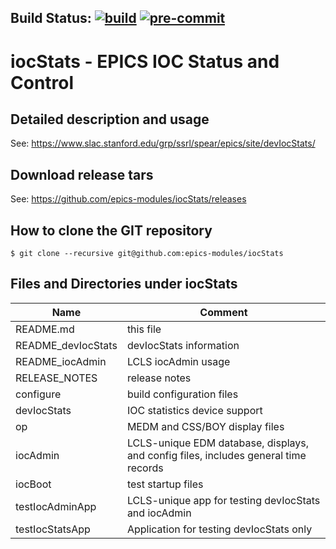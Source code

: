## Build Status: [![build](https://github.com/epics-modules/iocStats/actions/workflows/ci-build.yml/badge.svg)](https://github.com/epics-modules/iocStats/actions/workflows/ci-build.yml) [![pre-commit](https://github.com/epics-modules/iocStats/actions/workflows/pre-commit.yml/badge.svg)](https://github.com/epics-modules/iocStats/actions/workflows/pre-commit.yml)


# iocStats - EPICS IOC Status and Control

## Detailed description and usage
See:
https://www.slac.stanford.edu/grp/ssrl/spear/epics/site/devIocStats/

## Download release tars
See:
https://github.com/epics-modules/iocStats/releases

## How to clone the GIT repository

```
$ git clone --recursive git@github.com:epics-modules/iocStats
```

## Files and Directories under iocStats

Name                 | Comment
-----                | -----
README.md            | this file
README_devIocStats   | devIocStats information
README_iocAdmin      | LCLS iocAdmin usage
RELEASE_NOTES        | release notes
configure            | build configuration files
devIocStats          | IOC statistics device support
op                   | MEDM and CSS/BOY display files
iocAdmin             | LCLS-unique EDM database, displays, and config files, includes general time records
iocBoot              | test startup files
testIocAdminApp      | LCLS-unique app for testing devIocStats and iocAdmin
testIocStatsApp      | Application for testing devIocStats only
